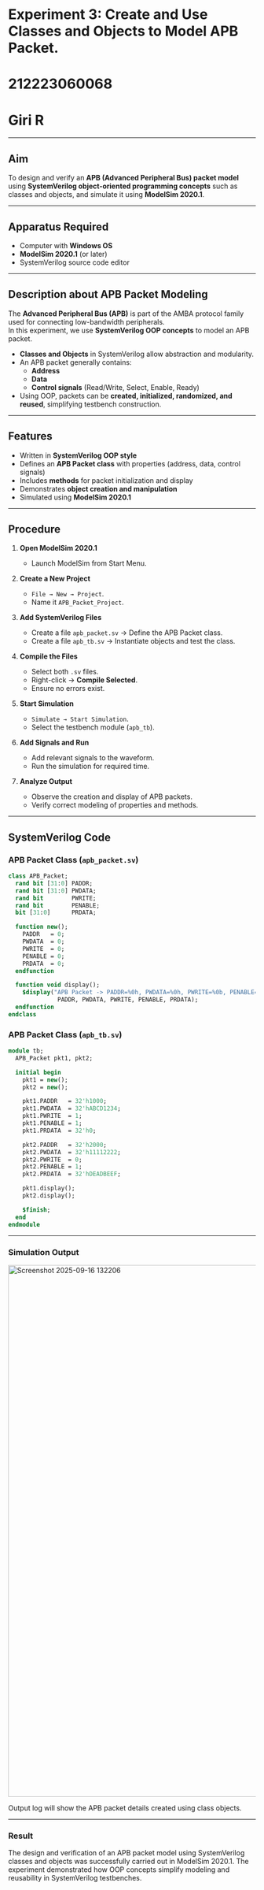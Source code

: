 # Experiment 3: Create and Use Classes and Objects to Model APB Packet.
# 212223060068
# Giri R
---

## Aim  
To design and verify an **APB (Advanced Peripheral Bus) packet model** using **SystemVerilog object-oriented programming concepts** such as classes and objects, and simulate it using **ModelSim 2020.1**.

---

## Apparatus Required  
- Computer with **Windows OS**  
- **ModelSim 2020.1** (or later)  
- SystemVerilog source code editor  

---

## Description about APB Packet Modeling  
The **Advanced Peripheral Bus (APB)** is part of the AMBA protocol family used for connecting low-bandwidth peripherals.  
In this experiment, we use **SystemVerilog OOP concepts** to model an APB packet.  

- **Classes and Objects** in SystemVerilog allow abstraction and modularity.  
- An APB packet generally contains:  
  - **Address**  
  - **Data**  
  - **Control signals** (Read/Write, Select, Enable, Ready)  
- Using OOP, packets can be **created, initialized, randomized, and reused**, simplifying testbench construction.  

---

## Features  
- Written in **SystemVerilog OOP style**  
- Defines an **APB Packet class** with properties (address, data, control signals)  
- Includes **methods** for packet initialization and display  
- Demonstrates **object creation and manipulation**  
- Simulated using **ModelSim 2020.1**  

---

## Procedure  

1. **Open ModelSim 2020.1**  
   - Launch ModelSim from Start Menu.  

2. **Create a New Project**  
   - `File → New → Project`.  
   - Name it `APB_Packet_Project`.  

3. **Add SystemVerilog Files**  
   - Create a file `apb_packet.sv` → Define the APB Packet class.  
   - Create a file `apb_tb.sv` → Instantiate objects and test the class.  

4. **Compile the Files**  
   - Select both `.sv` files.  
   - Right-click → **Compile Selected**.  
   - Ensure no errors exist.  

5. **Start Simulation**  
   - `Simulate → Start Simulation`.  
   - Select the testbench module (`apb_tb`).  

6. **Add Signals and Run**  
   - Add relevant signals to the waveform.  
   - Run the simulation for required time.  

7. **Analyze Output**  
   - Observe the creation and display of APB packets.  
   - Verify correct modeling of properties and methods.  

---

## SystemVerilog Code   

### APB Packet Class (`apb_packet.sv`)  
```systemverilog
class APB_Packet;
  rand bit [31:0] PADDR;
  rand bit [31:0] PWDATA;
  rand bit        PWRITE;
  rand bit        PENABLE;
  bit [31:0]      PRDATA;

  function new();
    PADDR   = 0;
    PWDATA  = 0;
    PWRITE  = 0;
    PENABLE = 0;
    PRDATA  = 0;
  endfunction

  function void display();
    $display("APB Packet -> PADDR=%0h, PWDATA=%0h, PWRITE=%0b, PENABLE=%0b, PRDATA=%0h",
              PADDR, PWDATA, PWRITE, PENABLE, PRDATA);
  endfunction
endclass

```

### APB Packet Class (`apb_tb.sv`) 
```systemverilog
module tb;
  APB_Packet pkt1, pkt2;

  initial begin
    pkt1 = new();
    pkt2 = new();

    pkt1.PADDR   = 32'h1000;
    pkt1.PWDATA  = 32'hABCD1234;
    pkt1.PWRITE  = 1;
    pkt1.PENABLE = 1;
    pkt1.PRDATA  = 32'h0;

    pkt2.PADDR   = 32'h2000;
    pkt2.PWDATA  = 32'h11112222;
    pkt2.PWRITE  = 0;
    pkt2.PENABLE = 1;
    pkt2.PRDATA  = 32'hDEADBEEF;

    pkt1.display();
    pkt2.display();

    $finish;
  end
endmodule

```
---
### Simulation Output

<img width="1920" height="1080" alt="Screenshot 2025-09-16 132206" src="https://github.com/user-attachments/assets/48265c28-cc0f-4c86-ae96-eb9f3d3f093b" />


Output log will show the APB packet details created using class objects.


---

### Result

The design and verification of an APB packet model using SystemVerilog classes and objects was successfully carried out in ModelSim 2020.1.
The experiment demonstrated how OOP concepts simplify modeling and reusability in SystemVerilog testbenches.
